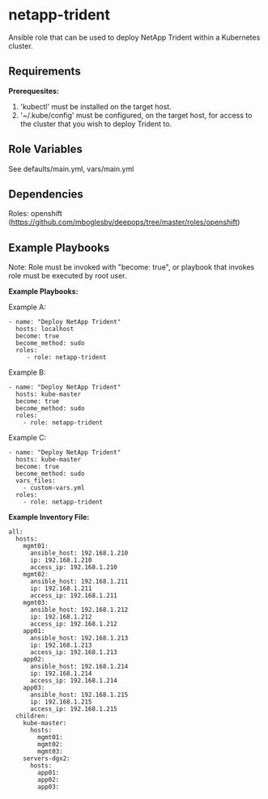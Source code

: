 netapp-trident
=========

Ansible role that can be used to deploy NetApp Trident within a Kubernetes cluster.

Requirements
------------

**Prerequesites:**

1. 'kubectl' must be installed on the target host.
2. '~/.kube/config' must be configured, on the target host, for access to the cluster that you wish to deploy Trident to.

Role Variables
--------------

See defaults/main.yml, vars/main.yml

Dependencies
------------

Roles: openshift (https://github.com/mboglesby/deepops/tree/master/roles/openshift)

Example Playbooks
----------------

Note: Role must be invoked with "become: true", or playbook that invokes role must be executed by root user.

**Example Playbooks:**

Example A:

    - name: "Deploy NetApp Trident"
      hosts: localhost
      become: true
      become_method: sudo
      roles:
         - role: netapp-trident

Example B:

    - name: "Deploy NetApp Trident"
      hosts: kube-master
      become: true
      become_method: sudo
      roles:
        - role: netapp-trident

Example C:

    - name: "Deploy NetApp Trident"
      hosts: kube-master
      become: true
      become_method: sudo
      vars_files:
        - custom-vars.yml
      roles:
        - role: netapp-trident

**Example Inventory File:**

```
all:
  hosts:
    mgmt01:
      ansible_host: 192.168.1.210
      ip: 192.168.1.210
      access_ip: 192.168.1.210
    mgmt02:
      ansible_host: 192.168.1.211
      ip: 192.168.1.211
      access_ip: 192.168.1.211
    mgmt03:
      ansible_host: 192.168.1.212
      ip: 192.168.1.212
      access_ip: 192.168.1.212
    app01:
      ansible_host: 192.168.1.213
      ip: 192.168.1.213
      access_ip: 192.168.1.213
    app02:
      ansible_host: 192.168.1.214
      ip: 192.168.1.214
      access_ip: 192.168.1.214
    app03:
      ansible_host: 192.168.1.215
      ip: 192.168.1.215
      access_ip: 192.168.1.215
  children:
    kube-master:
      hosts:
        mgmt01:
        mgmt02:
        mgmt03:
    servers-dgx2:
      hosts:
        app01:
        app02:
        app03:
```
